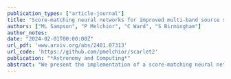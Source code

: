 ```yaml
---
publication_types: ["article-journal"]
title: "Score-matching neural networks for improved multi-band source separation. Astronomy and Computing"
authors: ["ML Sampson", "P Melchior", "C Ward", "S Birmingham"]
author_notes:
date: "2024-02-01T00:00:00Z"
url_pdf: 'www.arxiv.org/abs/2401.07313'
url_code: 'https://github.com/pmelchior/scarlet2'
publication: "*Astronomy and Computing*"
abstract: "We present the implementation of a score-matching neural network that represents a data-driven prior for non-parametric galaxy morphologies. The gradients of this prior can be included in the optimization routine of the recently developed multi-band modeling framework Scarlet2, a redesign of the Scarlet method currently employed as deblender in the pipelines of the HyperSuprimeCam survey and the Rubin Observatory. The addition of the prior avoids the requirement of nondifferentiable constraints, which can lead to convergence failures we discovered in Scarlet. We present the architecture and training details of our score-matching neural network and show with simulated Rubin-like observations that Scarlet2 outperforms Scarlet in accuracy of total flux and morphology estimates, while maintaining excellent performance for colors. We also demonstrate significant improvements in the robustness to inaccurate initializations. Scarlet2 is written in python, extendend by JAX and equinox, and is fully GPU compatible. The implementation and data package of the score model are publicly available at this https URL."
---
```



